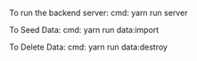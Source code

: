 To run the backend server:
cmd:  yarn run server

To Seed Data:
cmd:  yarn run data:import

To Delete Data:
cmd:  yarn run data:destroy